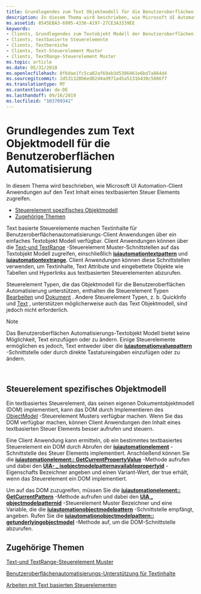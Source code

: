 ```yaml
---
title: Grundlegendes zum Text Objektmodell für die Benutzeroberflächen Automatisierung
description: In diesem Thema wird beschrieben, wie Microsoft UI Automation-Client Anwendungen auf den Text Inhalt eines textbasierten Steuer Elements zugreifen.
ms.assetid: 8545EBA3-6995-4336-A197-27CE3A3339EE
keywords:
- Clients, Grundlegendes zum Textobjekt Modell der Benutzeroberflächen Automatisierung
- Clients, textbasierte Steuerelemente
- Clients, Textbereiche
- Clients, Text-Steuerelement Muster
- Clients, TextRange-Steuerelement Muster
ms.topic: article
ms.date: 05/31/2018
ms.openlocfilehash: 8f6dae1fc5ca02af69ab3d5386461e6bd7a864d4
ms.sourcegitcommit: 2d531328b6ed82d4ad971a45a5131b430c5866f7
ms.translationtype: MT
ms.contentlocale: de-DE
ms.lasthandoff: 09/16/2019
ms.locfileid: "103709341"
---
```

# <a name="understanding-the-ui-automation-text-object-model"></a>Grundlegendes zum Text Objektmodell für die Benutzeroberflächen Automatisierung

In diesem Thema wird beschrieben, wie Microsoft UI Automation-Client Anwendungen auf den Text Inhalt eines textbasierten Steuer Elements zugreifen.

-   [Steuerelement spezifisches Objektmodell](#control-specific-object-model)
-   [Zugehörige Themen](#related-topics)

Text basierte Steuerelemente machen Textinhalte für Benutzeroberflächenautomatisierungs-Client Anwendungen über ein einfaches Textobjekt Modell verfügbar. Client Anwendungen können über die [Text-und TextRange](uiauto-about-text-and-textrange-patterns.md) -Steuerelement Muster-Schnittstellen auf das Textobjekt Modell zugreifen, einschließlich [**iuiautomationtextpattern**](/windows/desktop/api/UIAutomationClient/nn-uiautomationclient-iuiautomationtextpattern) und [**iuiautomationtextrange**](/windows/desktop/api/UIAutomationClient/nn-uiautomationclient-iuiautomationtextrange). Client Anwendungen können diese Schnittstellen verwenden, um Textinhalte, Text Attribute und eingebettete Objekte wie Tabellen und Hyperlinks aus textbasierten Steuerelementen abzurufen.

Steuerelement Typen, die das Objektmodell für die Benutzeroberflächen Automatisierung unterstützen, enthalten die Steuerelement Typen [Bearbeiten](uiauto-supporteditcontroltype.md) und [Dokument](uiauto-supportdocumentcontroltype.md) . Andere Steuerelement Typen, [](uiauto-supporttooltipcontroltype.md) z. b. QuickInfo und [Text](uiauto-supporttextcontroltype.md) , unterstützen möglicherweise auch das Text Objektmodell, sind jedoch nicht erforderlich.

> [!Note]  
> Das Benutzeroberflächen Automatisierungs-Textobjekt Modell bietet keine Möglichkeit, Text einzufügen oder zu ändern. Einige Steuerelemente ermöglichen es jedoch, Text entweder über die [**iuiautomationvaluepattern**](/windows/desktop/api/UIAutomationClient/nn-uiautomationclient-iuiautomationvaluepattern) -Schnittstelle oder durch direkte Tastatureingaben einzufügen oder zu ändern.

 

## <a name="control-specific-object-model"></a>Steuerelement spezifisches Objektmodell

Ein textbasiertes Steuerelement, das seinen eigenen Dokumentobjektmodell (DOM) implementiert, kann das DOM durch Implementieren des [ObjectModel](uiauto-implementingobjectmodel.md) -Steuerelement Musters verfügbar machen. Wenn Sie das DOM verfügbar machen, können Client Anwendungen den Inhalt eines textbasierten Steuer Elements besser aufrufen und steuern.

Eine Client Anwendung kann ermitteln, ob ein bestimmtes textbasiertes Steuerelement ein DOM durch Abrufen der [**iuiautomationelement**](/windows/desktop/api/UIAutomationClient/nn-uiautomationclient-iuiautomationelement) -Schnittstelle des Steuer Elements implementiert. Anschließend können Sie die [**iuiautomationelement:: GetCurrentPropertyValue**](/windows/desktop/api/UIAutomationClient/nf-uiautomationclient-iuiautomationelement-getcurrentpropertyvalue) -Methode aufrufen und dabei den [**UIA- \_ isobjectmodelpatternavailablepropertyid**](uiauto-control-pattern-availability-propids.md) -Eigenschafts Bezeichner angeben und einen Variant-Wert, der true erhält, wenn das Steuerelement ein DOM implementiert.

Um auf das DOM zuzugreifen, müssen Sie die [**iuiautomationelement:: GetCurrentPattern**](/windows/desktop/api/UIAutomationClient/nf-uiautomationclient-iuiautomationelement-getcurrentpattern) -Methode aufrufen und dabei den [**UIA \_ objectmodelpatternid**](uiauto-controlpattern-ids.md) -Steuerelement Muster Bezeichner und eine Variable, die die [**iuiautomationobjectmodelpattern**](/windows/desktop/api/UIAutomationClient/nn-uiautomationclient-iuiautomationobjectmodelpattern) -Schnittstelle empfängt, angeben. Rufen Sie die [**iuiautomationobjectmodelpattern:: getunderlyingobjectmodel**](/windows/desktop/api/UIAutomationClient/nf-uiautomationclient-iuiautomationobjectmodelpattern-getunderlyingobjectmodel) -Methode auf, um die DOM-Schnittstelle abzurufen.

## <a name="related-topics"></a>Zugehörige Themen

<dl> <dt>

[Text-und TextRange-Steuerelement Muster](uiauto-implementingtextandtextrange.md)
</dt> <dt>

[Benutzeroberflächenautomatisierungs-Unterstützung für Textinhalte](uiauto-ui-automation-textpattern-overview.md)
</dt> <dt>

[Arbeiten mit Text basierten Steuerelementen](uiauto-workingwithtextbasedcontrols.md)
</dt> </dl>

 

 




